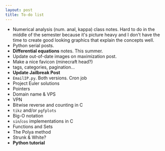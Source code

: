 ```yaml
---
layout: post
title: To-do list
---
```


* Numerical analysis (num. anal, kappa) class notes. Hard to do in the middle of the semester because it's picture heavy and I don't have the time to create good looking graphics that explain the concepts well.
* Python serial posts.
* **Differential equations** notes. This summer.
* Update out-of-date images on maximization post.
* Make a nice favicon (minecraft head?)
* tags, categories, pagination...
* **Update Jailbreak Post**
* `EmailIP.py`. Both versions. Cron job
* Project Euler solutions
* Pointers
* Domain name & VPS
* VPN
* Bitwise reverse and counting in C
* `tikz` and/or `pgfplots`
* Big-O notation
* `sin`/`cos` implementations in C
* Functions and Sets
* The Polya method
* Strunk & White?
* **Python tutorial**
